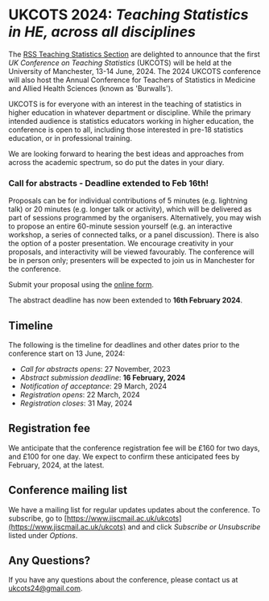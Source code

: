 # UKCOTS 2024: *Teaching Statistics in HE, across all disciplines*

The [RSS Teaching Statistics Section](https://rss.org.uk/membership/rss-groups-and-committees/sections/teaching-statistics/) are delighted to announce that the first *UK Conference on Teaching Statistics* (UKCOTS) will be held at the University of Manchester, 13-14 June, 2024.
The 2024 UKCOTS conference will also host the Annual Conference for Teachers of Statistics in Medicine and Allied Health Sciences (known as 'Burwalls'). 

UKCOTS is for everyone with an interest in the teaching of statistics in higher education in whatever department or discipline. While the primary intended audience is statistics educators working in higher education, the conference is open to all, including those interested in pre-18 statistics education, or in professional training. 

We are looking forward to hearing the best ideas and approaches from across the academic spectrum, so do put the dates in your diary.


### Call for abstracts - Deadline extended to Feb 16th!

Proposals can be for individual contributions of 5 minutes (e.g. lightning talk) or 20 minutes (e.g. longer talk or activity), which will be delivered as part of sessions programmed by the organisers. Alternatively, you may wish to propose an entire 60-minute session yourself (e.g. an interactive workshop, a series of connected talks, or a panel discussion). There is also the option of a poster presentation. We encourage creativity in your proposals, and interactivity will be viewed favourably. The conference will be in person only; presenters will be expected to join us in Manchester for the conference.  

Submit your proposal using the [online form](https://docs.google.com/forms/d/1-z-jEh3XL0mndHQ8CMvzP6TdY9rCoYLQpzQhcldRc4A/viewform?edit_requested=true).

The abstract deadline has now been extended to **16th February 2024**.


## Timeline

The following is the timeline for deadlines and other dates prior to the conference start on 13 June, 2024:

* *Call for abstracts opens*: 27 November, 2023
* *Abstract submission deadline*: **16 February, 2024**
* *Notification of acceptance*: 29 March, 2024
* *Registration opens*: 22 March, 2024
* *Registration closes*: 31 May, 2024

## Registration fee

We anticipate that the conference registration fee will be £160 for two days, and £100 for one day. We expect to confirm these anticipated fees by February, 2024, at the latest.

## Conference mailing list 

We have a mailing list for regular updates updates about the conference.
To subscribe, go to [https://www.jiscmail.ac.uk/ukcots](https://www.jiscmail.ac.uk/ukcots) and and click *Subscribe or Unsubscribe* listed under *Options*.

## Any Questions?

If you have any questions about the conference, please contact us at <ukcots24@gmail.com>.
